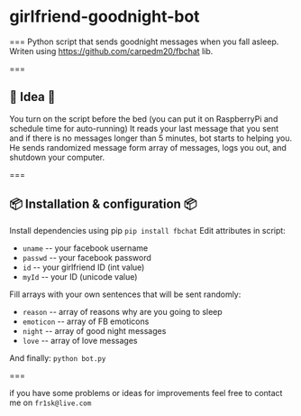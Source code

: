 # girlfriend-goodnight-bot

===
Python script that sends goodnight messages when you fall asleep. 
Writen using https://github.com/carpedm20/fbchat lib.

===

## 🌈 Idea 🌈
You turn on the script before the bed (you can put it on RaspberryPi and schedule time for auto-running)
It reads your last message that you sent and if there is no messages longer than 5 minutes, bot starts to helping you.
He sends randomized message form array of messages, logs you out, and shutdown your computer.

===

## 📦 Installation & configuration 📦

Install dependencies using pip `pip install fbchat`
Edit attributes in script: 
* `uname` -- your facebook username
* `passwd` -- your facebook password
* `id` -- your girlfriend ID (int value)
* `myId` -- your ID (unicode value)

Fill arrays with your own sentences that will be sent randomly:
* `reason` -- array of reasons why are you going to sleep
* `emoticon` -- array of FB emoticons
* `night` -- array of good night messages
* `love` -- array of love messages

And finally: `python bot.py` 

===

if you have some problems or ideas for improvements feel free to contact me on `fr1sk@live.com`
